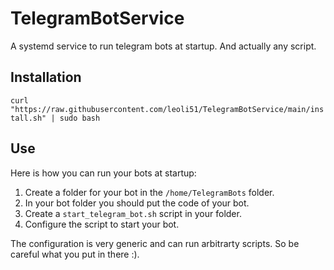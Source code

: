 # TelegramBotService

A systemd service to run telegram bots at startup. And actually any script.

## Installation

`curl "https://raw.githubusercontent.com/leoli51/TelegramBotService/main/install.sh" | sudo bash`

## Use

Here is how you can run your bots at startup:

1. Create a folder for your bot in the `/home/TelegramBots` folder.
2. In your bot folder you should put the code of your bot.
3. Create a `start_telegram_bot.sh` script in your folder.
4. Configure the script to start your bot.

The configuration is very generic and can run arbitrarty scripts. So be careful what you put in there :).
